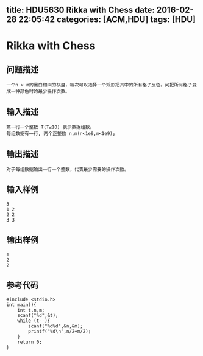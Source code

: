 title: HDU5630 Rikka with Chess
date: 2016-02-28 22:05:42
categories: [ACM,HDU]
tags: [HDU]
---
# Rikka with Chess

## 问题描述

	一个n × m的黑白相间的棋盘，每次可以选择一个矩形把其中的所有格子反色。问把所有格子变成一种颜色时的最少操作次数。

## 输入描述

	第一行一个整数 T(T≤10) 表示数据组数。
	每组数据有一行, 两个正整数 n,m(n<1e9,m<1e9);

## 输出描述

	对于每组数据输出一行一个整数，代表最少需要的操作次数。

<!--more-->

## 输入样例

	3
	1 2
	2 2
	3 3

## 输出样例

	1
	2
	2

## 参考代码
```objc
#include <stdio.h>
int main(){
	int t,n,m;
	scanf("%d",&t);
	while (t--){
		scanf("%d%d",&n,&m);
		printf("%d\n",n/2+m/2);
	}
	return 0;
}

```
